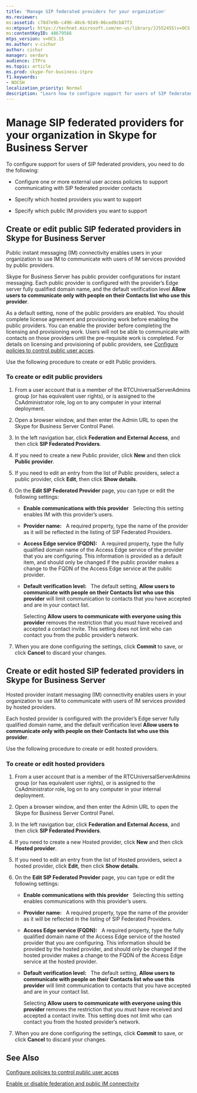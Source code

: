 ```yaml
---
title: 'Manage SIP federated providers for your organization'
ms.reviewer: 
ms:assetid: c78d7e9b-c496-40c6-9249-06ced9cb87f3
ms:mtpsurl: https://technet.microsoft.com/en-us/library/JJ552455(v=OCS.15)
ms:contentKeyID: 48679566
mtps_version: v=OCS.15
ms.author: v-cichur
author: cichur
manager: serdars
audience: ITPro
ms.topic: article
ms.prod: skype-for-business-itpro
f1.keywords:
- NOCSH
localization_priority: Normal
description: "Learn how to configure support for users of SIP federated providers."
---
```


# Manage SIP federated providers for your organization in Skype for Business Server

To configure support for users of SIP federated providers, you need to do the following:

  - Configure one or more external user access policies to support communicating with SIP federated provider contacts

  - Specify which hosted providers you want to support

  - Specify which public IM providers you want to support

## Create or edit public SIP federated providers in Skype for Business Server

Public instant messaging (IM) connectivity enables users in your organization to use IM to communicate with users of IM services provided by public providers.

Skype for Business Server has public provider configurations for instant messaging. Each public provider is configured with the provider’s Edge server fully qualified domain name, and the default verification level **Allow users to communicate only with people on their Contacts list who use this provider**.

As a default setting, none of the public providers are enabled. You should complete license agreement and provisioning work before enabling the public providers. You can enable the provider before completing the licensing and provisioning work. Users will not be able to communicate with contacts on those providers until the pre-requisite work is completed. For details on licensing and provisioning of public providers, see [Configure policies to control public user acces](../external-access-policies/configure-policies-to-control-public-user-access.md).

Use the following procedure to create or edit Public providers.


### To create or edit public providers

1.  From a user account that is a member of the RTCUniversalServerAdmins group (or has equivalent user rights), or is assigned to the CsAdministrator role, log on to any computer in your internal deployment.

2.  Open a browser window, and then enter the Admin URL to open the Skype for Business Server Control Panel. 

3.  In the left navigation bar, click **Federation and External Access**, and then click **SIP Federated Providers**.

4.  If you need to create a new Public provider, click **New** and then click **Public provider**.

5.  If you need to edit an entry from the list of Public providers, select a public provider, click **Edit**, then click **Show details**.

6.  On the **Edit SIP Federated Provider** page, you can type or edit the following settings:
    
      - **Enable communications with this provider**   Selecting this setting enables IM with this provider’s users.
    
      - **Provider name:**   A required property, type the name of the provider as it will be reflected in the listing of SIP Federated Providers.
    
      - **Access Edge service (FQDN):**   A required property, type the fully qualified domain name of the Access Edge service of the provider that you are configuring. This information is provided as a default item, and should only be changed if the public provider makes a change to the FQDN of the Access Edge service at the public provider.
    
      - **Default verification level:**   The default setting, **Allow users to communicate with people on their Contacts list who use this provider** will limit communication to contacts that you have accepted and are in your contact list.
        
        Selecting **Allow users to communicate with everyone using this provider** removes the restriction that you must have received and accepted a contact invite. This setting does not limit who can contact you from the public provider’s network.

7.  When you are done configuring the settings, click **Commit** to save, or click **Cancel** to discard your changes.

## Create or edit hosted SIP federated providers in Skype for Business Server

Hosted provider instant messaging (IM) connectivity enables users in your organization to use IM to communicate with users of IM services provided by hosted providers.

Each hosted provider is configured with the provider’s Edge server fully qualified domain name, and the default verification level **Allow users to communicate only with people on their Contacts list who use this provider**.

Use the following procedure to create or edit hosted providers.

### To create or edit hosted providers

1.  From a user account that is a member of the RTCUniversalServerAdmins group (or has equivalent user rights), or is assigned to the CsAdministrator role, log on to any computer in your internal deployment.

2.  Open a browser window, and then enter the Admin URL to open the Skype for Business Server Control Panel. 

3.  In the left navigation bar, click **Federation and External Access**, and then click **SIP Federated Providers**.

4.  If you need to create a new Hosted provider, click **New** and then click **Hosted provider**.

5.  If you need to edit an entry from the list of Hosted providers, select a hosted provider, click **Edit**, then click **Show details**.

6.  On the **Edit SIP Federated Provider** page, you can type or edit the following settings:
    
      - **Enable communications with this provider**   Selecting this setting enables communications with this provider’s users.
    
      - **Provider name:**   A required property, type the name of the provider as it will be reflected in the listing of SIP Federated Providers.
    
      - **Access Edge service (FQDN):**   A required property, type the fully qualified domain name of the Access Edge service of the hosted provider that you are configuring. This information should be provided by the hosted provider, and should only be changed if the hosted provider makes a change to the FQDN of the Access Edge service at the hosted provider.
    
      - **Default verification level:**   The default setting, **Allow users to communicate with people on their Contacts list who use this provider** will limit communication to contacts that you have accepted and are in your contact list.
        
        Selecting **Allow users to communicate with everyone using this provider** removes the restriction that you must have received and accepted a contact invite. This setting does not limit who can contact you from the hosted provider’s network.

7.  When you are done configuring the settings, click **Commit** to save, or click **Cancel** to discard your changes.


## See Also


[Configure policies to control public user acces](../external-access-policies/configure-policies-to-control-public-user-access.md)

[Enable or disable federation and public IM connectivity](../access-edge/enable-or-disable-federation-and-public-im-connectivity.md)


